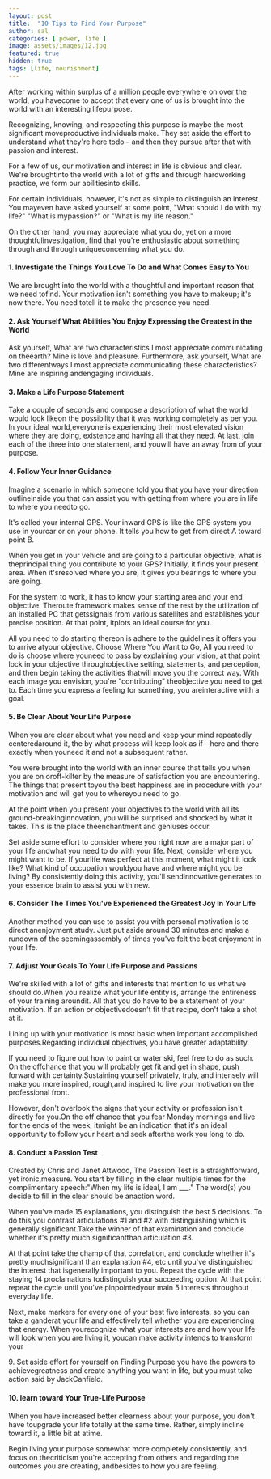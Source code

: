 ```yaml
---
layout: post
title:  "10 Tips to Find Your Purpose"
author: sal
categories: [ power, life ]
image: assets/images/12.jpg
featured: true
hidden: true
tags: [life, nourishment]
---
```


<p>After working within surplus of a million people everywhere on over the world, you havecome to accept that every one of us is brought into the world with an interesting lifepurpose. </p>

<p>Recognizing, knowing, and respecting this purpose is maybe the most significant moveproductive individuals make. They set aside the effort to understand what they're here todo – and then they pursue after that with passion and interest. </p>

<P>For a few of us, our motivation and interest in life is obvious and clear. We're broughtinto the world with a lot of gifts and through hardworking practice, we form our abilitiesinto skills.</P>

<p>For certain individuals, however, it's not as simple to distinguish an interest. You mayeven have asked yourself at some point, "What should I do with my life?" "What is mypassion?" or "What is my life reason."</p>

<p>On the other hand, you may appreciate what you do, yet on a more thoughtfulinvestigation, find that you're enthusiastic about something through and through uniqueconcerning what you do.</p>

<h4>1. Investigate the Things You Love To Do and What Comes Easy to You </h4>
<p>We are brought into the world with a thoughtful and important reason that we need tofind. Your motivation isn't something you have to makeup; it's now there. You need totell it to make the presence you need.</p>

<h4>2. Ask Yourself What Abilities You Enjoy Expressing the Greatest in the World </h4>
<p>Ask yourself, What are two characteristics I most appreciate communicating on theearth? Mine is love and pleasure. Furthermore, ask yourself, What are two differentways I most appreciate communicating these characteristics? Mine are inspiring andengaging individuals. </p>

<h4>3. Make a Life Purpose Statement </h4>
<p>Take a couple of seconds and compose a description of what the world would look likeon the possibility that it was working completely as per you. In your ideal world,everyone is experiencing their most elevated vision where they are doing, existence,and having all that they need. At last, join each of the three into one statement, and youwill have an away from of your purpose.</p>

<h4>4. Follow Your Inner Guidance</h4>
<p>Imagine a scenario in which someone told you that you have your direction outlineinside you that can assist you with getting from where you are in life to where you needto go. </p>
<p>It's called your internal GPS. Your inward GPS is like the GPS system you use in yourcar or on your phone. It tells you how to get from direct A toward point B.</p>
<p>When you get in your vehicle and are going to a particular objective, what is theprincipal thing you contribute to your GPS? Initially, it finds your present area. When it'sresolved where you are, it gives you bearings to where you are going. </p>
<p>For the system to work, it has to know your starting area and your end objective. Theroute framework makes sense of the rest by the utilization of an installed PC that getssignals from various satellites and establishes your precise position. At that point, itplots an ideal course for you. </p>
<p>All you need to do starting thereon is adhere to the guidelines it offers you to arrive atyour objective. Choose Where You Want to Go, All you need to do is choose where youneed to pass by explaining your vision, at that point lock in your objective throughobjective setting, statements, and perception, and then begin taking the activities thatwill move you the correct way. With each image you envision, you're "contributing" theobjective you need to get to. Each time you express a feeling for something, you areinteractive with a goal.</p>

<h4>5. Be Clear About Your Life Purpose </h4>
<p>When you are clear about what you need and keep your mind repeatedly centeredaround it, the by what process will keep look as if—here and there exactly when youneed it and not a subsequent rather. </p>
<p>You were brought into the world with an inner course that tells you when you are on oroff-kilter by the measure of satisfaction you are encountering. The things that present toyou the best happiness are in procedure with your motivation and will get you to whereyou need to go. </p>
<p>At the point when you present your objectives to the world with all its ground-breakinginnovation, you will be surprised and shocked by what it takes. This is the place theenchantment and geniuses occur. </p>
<p>Set aside some effort to consider where you right now are a major part of your life andwhat you need to do with your life. Next, consider where you might want to be. If yourlife was perfect at this moment, what might it look like? What kind of occupation wouldyou have and where might you be living? By consistently doing this activity, you'll sendinnovative generates to your essence brain to assist you with new.</p>

<h4>6. Consider The Times You've Experienced the Greatest Joy In Your Life </h4>
<p>Another method you can use to assist you with personal motivation is to direct anenjoyment study. Just put aside around 30 minutes and make a rundown of the seemingassembly of times you've felt the best enjoyment in your life.</p>

<h4>7. Adjust Your Goals To Your Life Purpose and Passions </h4>
<p>We're skilled with a lot of gifts and interests that mention to us what we should do.When you realize what your life entity is, arrange the entireness of your training aroundit. All that you do have to be a statement of your motivation. If an action or objectivedoesn't fit that recipe, don't take a shot at it.</p>
<p>Lining up with your motivation is most basic when important accomplished purposes.Regarding individual objectives, you have greater adaptability. </p>
<p>If you need to figure out how to paint or water ski, feel free to do as such. On the offchance that you will probably get fit and get in shape, push forward with certainty.Sustaining yourself privately, truly, and intensely will make you more inspired, rough,and inspired to live your motivation on the professional front.</p>
<p>However, don't overlook the signs that your activity or profession isn't directly for you.On the off chance that you fear Monday mornings and live for the ends of the week, itmight be an indication that it's an ideal opportunity to follow your heart and seek afterthe work you long to do.</p>

<h4>8. Conduct  a Passion Test </h4>
<p>Created by Chris and Janet Attwood, The Passion Test is a straightforward, yet ironic,measure. You start by filling in the clear multiple times for the complimentary speech:"When my life is ideal, I am ___." The word(s) you decide to fill in the clear should be anaction word.</p>
<p>When you've made 15 explanations, you distinguish the best 5 decisions. To do this,you contrast articulations #1 and #2 with distinguishing which is generally significant.Take the winner of that examination and conclude whether it's pretty much significantthan articulation #3.</p>
<p>At that point take the champ of that correlation, and conclude whether it's pretty muchsignificant  than   explanation   #4,   etc  until   you've   distinguished   the   interest  that  isgenerally important to you. Repeat the cycle with the staying 14 proclamations todistinguish your succeeding option. At that point repeat the cycle until you've pinpointedyour main 5 interests throughout everyday life. </p>
<p>Next, make markers for every one of your best five interests, so you can take a ganderat your life and effectively tell whether you are experiencing that energy. When yourecognize what your interests are and how your life will look when you are living it, youcan make activity intends to transform your</p>

<p>9. Set aside effort for yourself on Finding Purpose you have the powers to achievegreatness and create anything you want in life, but you must take action said by JackCanfield.</p>
<h4>10. learn toward Your True-Life Purpose </h4>
<p>When you have increased better clearness about your purpose, you don't have toupgrade your life totally at the same time. Rather, simply incline toward it, a little bit at atime.</p>
<p>Begin living your purpose somewhat more completely consistently, and focus on thecriticism you're accepting from others and regarding the outcomes you are creating, andbesides to how you are feeling.</p>